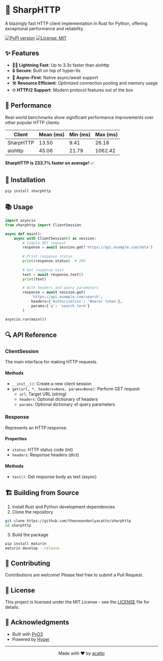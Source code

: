 # 🚀 SharpHTTP

A blazingly fast HTTP client implementation in Rust for Python, offering exceptional performance and reliability.

[![PyPI version](https://badge.fury.io/py/sharphttp.svg)](https://badge.fury.io/py/sharphttp)
[![License: MIT](https://img.shields.io/badge/License-MIT-yellow.svg)](https://opensource.org/licenses/MIT)

## ✨ Features

- 🏃‍♂️ **Lightning Fast**: Up to 3.3x faster than aiohttp
- 🔒 **Secure**: Built on top of hyper-tls
- 🔄 **Async-First**: Native async/await support
- 🛠 **Resource Efficient**: Optimized connection pooling and memory usage
- 🌐 **HTTP/2 Support**: Modern protocol features out of the box

## 🚄 Performance

Real-world benchmarks show significant performance improvements over other popular HTTP clients:

| Client       | Mean (ms) | Min (ms) | Max (ms) |
|-------------|-----------|----------|-----------|
| SharpHTTP   | 13.50     | 9.41     | 26.18    |
| aiohttp     | 45.06     | 21.79    | 1062.42  |

**SharpHTTP is 233.7% faster on average!** 📈

## 🔧 Installation

```bash
pip install sharphttp
```

## 📚 Usage

```python
import asyncio
from sharphttp import ClientSession

async def main():
    async with ClientSession() as session:
        # Simple GET request
        response = await session.get('https://api.example.com/data')
        
        # Print response status
        print(response.status)  # 200
        
        # Get response text
        text = await response.text()
        print(text)

        # With headers and query parameters
        response = await session.get(
            'https://api.example.com/search',
            headers={'Authorization': 'Bearer token'},
            params={'q': 'search term'}
        )

asyncio.run(main())
```

## 🔍 API Reference

### ClientSession

The main interface for making HTTP requests.

#### Methods

- `__init__()`: Create a new client session
- `get(url, *, headers=None, params=None)`: Perform GET request
  - `url`: Target URL (string)
  - `headers`: Optional dictionary of headers
  - `params`: Optional dictionary of query parameters

### Response

Represents an HTTP response.

#### Properties

- `status`: HTTP status code (int)
- `headers`: Response headers (dict)

#### Methods

- `text()`: Get response body as text (async)

## 🏗 Building from Source

1. Install Rust and Python development dependencies
2. Clone the repository
```bash
git clone https://github.com/theoneandonlyacatto/sharphttp
cd sharphttp
```
3. Build the package
```bash
pip install maturin
maturin develop --release
```

## 🤝 Contributing

Contributions are welcome! Please feel free to submit a Pull Request.

## 📝 License

This project is licensed under the MIT License - see the [LICENSE](LICENSE) file for details.

## 🙏 Acknowledgments

- Built with [PyO3](https://github.com/PyO3/pyo3)
- Powered by [Hyper](https://github.com/hyperium/hyper)

---

<p align="center">Made with ❤️ by <a href="https://github.com/theoneandonlyacatto">acatto</a></p>
